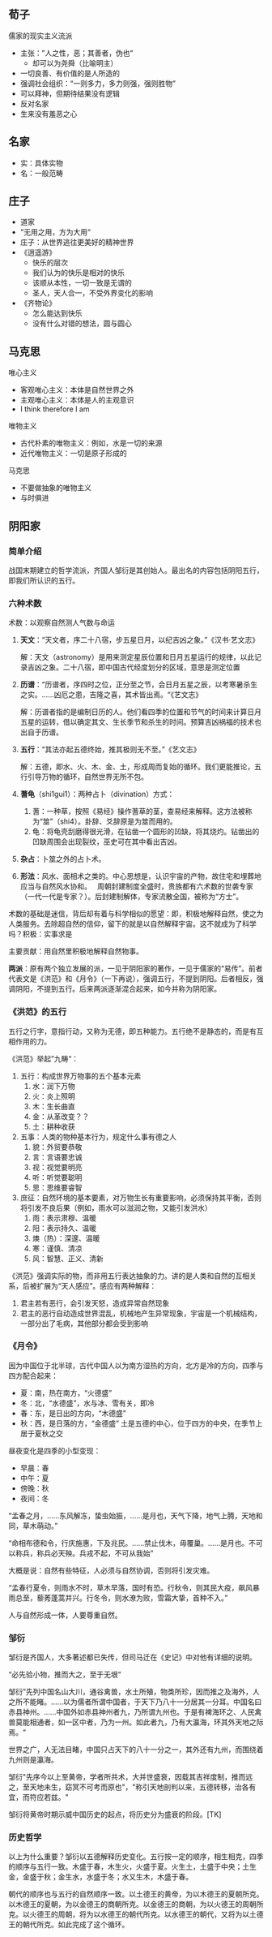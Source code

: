 
## 荀子

儒家的现实主义流派

- 主张：”人之性，恶；其善者，伪也“
	- 却可以为尧舜（比喻明主）
- 一切良善、有价值的是人所造的
- 强调社会组织：“一则多力，多力则强，强则胜物”
- 可以拜神，但期待结果没有逻辑
- 反对名家
- 生来没有羞恶之心

## 名家

- 实：具体实物
- 名：一般范畴

## 庄子

- 道家
- ”无用之用，方为大用“
- 庄子：从世界逃往更美好的精神世界
- 《逍遥游》
	- 快乐的层次
	- 我们认为的快乐是相对的快乐
	- 该顺从本性，一切一致是无谓的
	- 圣人，天人合一，不受外界变化的影响
- 《齐物论》
	- 怎么能达到快乐
	- 没有什么对错的想法，圆与圆心

## 马克思

唯心主义
- 客观唯心主义：本体是自然世界之外
- 主观唯心主义：本体是人的主观意识
- I think therefore I am

唯物主义
- 古代朴素的唯物主义：例如，水是一切的来源
- 近代唯物主义：一切是原子形成的

马克思
- 不要做抽象的唯物主义
- 与时俱进

## 阴阳家

### 简单介绍

战国末期建立的哲学流派，齐国人邹衍是其创始人。最出名的内容包括阴阳五行，即我们所认识的五行。

### 六种术数

术数：以观察自然测人气数与命运

1. **天文**：“天文者，序二十八宿，步五星日月，以纪吉凶之象。”《汉书·艺文志》

	解：天文（astronomy）是用来测定星辰位置和日月五星运行的规律，以此记录吉凶之象。二十八宿，即中国古代经度划分的区域，意思是测定位置
2. **历谱**：“历谱者，序四时之位，正分至之节，会日月五星之辰，以考寒暑杀生之实。……凶厄之患，吉隆之喜，其术皆出焉。“《艺文志》

	解：历谱者指的是编制日历的人。他们看四季的位置和节气的时间来计算日月五星的运转，借以确定其文、生长季节和杀生的时间。预算吉凶祸福的技术也出自于历谱。
3. **五行**：“其法亦起五德终始，推其极则无不至。”《艺文志》

	解：五德，即水、火、木、金、土，形成周而复始的循环。我们更能推论，五行引导万物的循环，自然世界无所不包。
4. **蓍龟**（shi1gui1）：两种占卜（divination）方式：
	1. 蓍：一种草，按照《易经》操作蓍草的茎，查易经来解释。这方法被称为“筮”（shi4）。卦辞、爻辞原是为筮而用的。
	2. 龟：将龟壳刮磨得很光滑，在钻凿一个圆形的凹缺，将其烧灼。钻凿出的凹缺周围会出现裂纹，巫史可在其中看出吉凶。
5. **杂占**：卜筮之外的占卜术。
6. **形法**：风水、面相术之类的。中心思想是，认识宇宙的产物，故住宅和埋葬地应当与自然风水协和。
 
周朝封建制度全盛时，贵族都有六术数的世袭专家（一代一代是专家？）。后封建制解体，专家流散全国，被称为“方士”。

术数的基础是迷信，背后却有着与科学相似的愿望：即，积极地解释自然，使之为人类服务。去除超自然的信仰，留下的就是以自然解释宇宙。这不就成为了科学吗？积极：实事求是

主要贡献：用自然里积极地解释自然物事。

**两派**：原有两个独立发展的派，一见于阴阳家的著作，一见于儒家的“易传”。前者代表文是《洪范》和《月令》（一下再说），强调五行，不提到阴阳。后者相反，强调阴阳，不提到五行。后来两派逐渐混合起来，如今并称为阴阳家。

### 《洪范》的五行

五行之行字，意指行动，又称为无德，即五种能力。五行绝不是静态的，而是有互相作用的力。

《洪范》举起”九畴“：
1. 五行：构成世界万物事的五个基本元素
	1. 水：润下万物
	3. 火：炎上照明
	4. 木：生长曲直
	5. 金：从革改变？？
	6. 土：耕种收获
2. 五事：人类的物种基本行为，规定什么事有德之人
	1. 貌：外贸要恭敬
	2. 言：言语要忠诚
	3. 视：视觉要明亮
	4. 听：听觉要聪明
	5. 思：思维要睿智
8. 庶征：自然环境的基本要素，对万物生长有重要影响，必须保持其平衡，否则将引发不良后果（例如，雨水可以滋润之物，又能引发洪水）
	1. 雨：表示肃穆、温暖
	2. 阳：表示持久、温暖
	3. 燠（热）：深邃、温暖
	4. 寒：谨慎、清凉
	5. 风：智慧、正义、清新

《洪范》强调实际的物，而非用五行表达抽象的力。讲的是人类和自然的互相关系，后被扩展为“天人感应”。感应有两种解释：
1. 君主若有恶行，会引发天怒，造成异常自然现象
2. 君主的恶行自动造成世界混乱，机械地产生异常现象，宇宙是一个机械结构，一部分出了毛病，其他部分都会受到影响

### 《月令》

因为中国位于北半球，古代中国人以为南方湿热的方向，北方是冷的方向，四季与四方配合起来：
- 夏：南，热在南方，“火德盛”
- 冬：北，“水德盛”，水与冰、雪有关，即冷
- 春：东，是日出的方向，“木德盛”
- 秋：西，是日落的方，“金德盛”
土是五德的中心，位于四方的中央，在季节上居于夏秋之交

昼夜变化是四季的小型变现：
- 早晨：春
- 中午：夏
- 傍晚：秋
- 夜间：冬

“孟春之月，......东风解冻，蛰虫始振，......是月也，天气下降，地气上腾，天地和同，草木萌动。” 

“命相布德和令，行庆施惠，下及兆民。......禁止伐木，毋覆巢。......是月也。不可以称兵，称兵必天殃。兵戎不起，不可从我始”

大概是说：自然有些特征，人必须与自然协调，否则将引发灾难。

“孟春行夏令，则雨水不时，草木早落，国时有恐。行秋令，则其民大疫，飙风暴雨总至，藜莠蓬蒿并兴。行冬令，则水潦为败，雪霜大挚，首种不入。”

人与自然形成一体，人要尊重自然。

### 邹衍

邹衍是齐国人，大多著述都已失传，但司马迁在《史记》中对他有详细的说明。

“必先验小物，推而大之，至于无垠“

邹衍”先列中国名山大川，通谷禽兽，水土所殖，物类所珍，因而推之及海外，人之所不能睹。......以为儒者所谓中国者，于天下乃八十一分居其一分耳。中国名曰赤县神州。......中国外如赤县神州者九，乃所谓九州也。于是有裨海环之、人民禽兽莫能相通者，如一区中者，乃为一州。如此者九，乃有大瀛海，环其外天地之际焉。“

世界之广，人无法目睹，中国只占天下的八十一分之一，其外还有九州，而围绕着九州则是瀛海。

邹衍"先序今以上至黄帝，学者所共术，大并世盛衰，因载其吉祥度制，推而远之，至天地未生，窈冥不可考而原也"，"称引天地剖判以来，五德转移，治各有宜，而符应若兹。"

邹衍将黄帝时期示威中国历史的起点，将历史分为盛衰的阶段。[TK]

### 历史哲学

以上为什么重要？邹衍以五德解释历史变化。五行按一定的顺序，相生相克，四季的顺序与五行一致。木盛于春，木生火，火盛于夏。火生土，土盛于中央；土生金，金盛于秋；金生水，水盛于冬；水又生木，木盛于春。

朝代的顺序也与五行的自然顺序一致。以土德王的黄帝，为以木德王的夏朝所克。以木德王的夏朝，为以金德王的商朝所克。以金德王的商朝，为以火德王的周朝所克。以火德王的周朝，将为以水德王的朝代所克。以水德王的朝代，又将为以土德王的朝代所克。如此完成了这个循环。